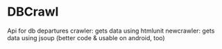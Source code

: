 DBCrawl
===========

Api for db departures
crawler: gets data using htmlunit
newcrawler: gets data using jsoup (better code & usable on android, too)
